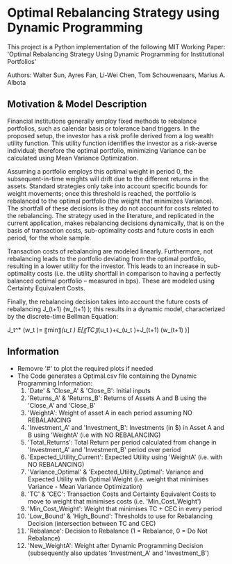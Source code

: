Optimal Rebalancing Strategy using Dynamic Programming
======================================================
This project is a Python implementation of the following MIT Working Paper:
'Optimal Rebalancing Strategy Using Dynamic Programming for Institutional Portfolios'

Authors: Walter Sun, Ayres Fan, Li-Wei Chen, Tom Schouwenaars, Marius A. Albota

Motivation & Model Description
------------------------------
Financial institutions generally employ fixed methods to rebalance portfolios, such as calendar basis or tolerance band triggers. In the proposed setup, the investor has a risk profile derived from a log wealth utility function. This utility function identifies the investor as a risk-averse individual; therefore the optimal portfolio, minimizing Variance can be calculated using Mean Variance Optimization.

Assuming a portfolio employs this optimal weight in period 0, the subsequent-in-time weights will drift due to the different returns in the assets. Standard strategies only take into account specific bounds for weight movements; once this threshold is reached, the portfolio is rebalanced to the optimal portfolio (the weight that minimizes Variance). The shortfall of these decisions is they do not account for costs related to the rebalancing. The strategy used in the literature, and replicated in the current application, makes rebalancing decisions dynamically, that is on the basis of transaction costs, sub-optimality costs and future costs in each period, for the whole sample.

Transaction costs of rebalancing are modeled linearly. Furthermore, not rebalancing leads to the portfolio deviating from the optimal portfolio, resulting in a lower utility for the investor. This leads to an increase in sub-optimality costs (i.e. the utility shortfall in comparison to having a perfectly balanced optimal portfolio – measured in bps). These are modeled using Certainty Equivalent Costs.

Finally, the rebalancing decision takes into account the future costs of rebalancing J_(t+1) (w_(t+1) ); this results in a dynamic model, characterized by the discrete-time Bellman Equation:

J_t^* (w_t )= 〖min〗_(u_t ) E[〖TC〗_(u_t )+ϵ_(u_t )+J_(t+1) (w_(t+1) )]


Information
------------
* Removre '#' to plot the required plots if needed
* The Code generates a Optimal.csv file containing the Dynamic Programming Information:
	1. 'Date' & 'Close_A' & 'Close_B':						Initial inputs
	2. 'Returns_A' & 'Returns_B': 							Returns of Assets A and B using the 'Close_A' and 'Close_B'
	3. 'WeightA': 											Weight of asset A in each period assuming NO REBALANCING
	4. 'Investment_A' and 'Investment_B': 					Investments (in $) in Asset A and B using 'WeightA' (i.e with NO REBALANCING)
	5. 'Total_Returns': 									Total Return per period calculated from change in 'Investment_A' and 'Investment_B' period over period
	6. 'Expected_Utility_Current': 							Expected Utility using 'WeightA' (i.e. with NO REBALANCING)
	7. 'Variance_Optimal' & 'Expected_Utility_Optimal': 	Variance and Expected Utility with Optimal Weight (i.e. weight that minimises Variance - Mean Variance Optimization)
	8. 'TC' & 'CEC': 										Transaction Costs and Certainty Equivalent Costs to move to weight that minimises costs (i.e. 'Min_Cost_Weight')
	9. 'Min_Cost_Weight': 									Weight that minimises TC + CEC in every period
	10. 'Low_Bound' & 'High_Bound':							Thresholds to use for Rebalancing Decision (intersection between TC and CEC)
	11. 'Rebalance':										Decision to Rebalance (1 = Rebalance, 0 = Do Not Rebalance)
	12. 'New_WeightA':										Weight after Dynamic Programming Decision (subsequently also updates 'Investment_A' and 'Investment_B')
